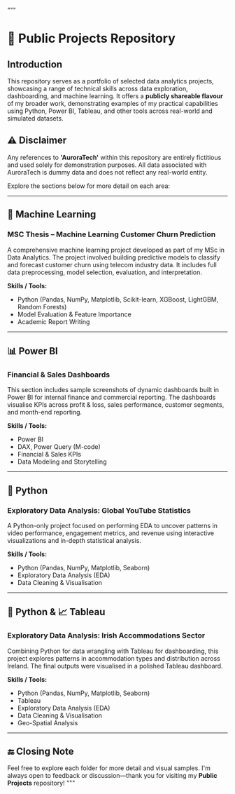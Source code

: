 """
# 📂 Public Projects Repository

## Introduction  
This repository serves as a portfolio of selected data analytics projects, showcasing a range of technical skills across data exploration, dashboarding, and machine learning. It offers a **publicly shareable flavour** of my broader work, demonstrating examples of my practical capabilities using Python, Power BI, Tableau, and other tools across real-world and simulated datasets.

## ⚠️ Disclaimer  
Any references to **'AuroraTech'** within this repository are entirely fictitious and used solely for demonstration purposes. All data associated with AuroraTech is dummy data and does not reflect any real-world entity.

Explore the sections below for more detail on each area:

---

## 🧠 Machine Learning  
### **MSC Thesis – Machine Learning Customer Churn Prediction**  
A comprehensive machine learning project developed as part of my MSc in Data Analytics. The project involved building predictive models to classify and forecast customer churn using telecom industry data. It includes full data preprocessing, model selection, evaluation, and interpretation.

**Skills / Tools:**  
- Python (Pandas, NumPy, Matplotlib, Scikit-learn, XGBoost, LightGBM, Random Forests)
- Model Evaluation & Feature Importance  
- Academic Report Writing  

---

## 📊 Power BI  
### **Financial & Sales Dashboards**  
This section includes sample screenshots of dynamic dashboards built in Power BI for internal finance and commercial reporting. The dashboards visualise KPIs across profit & loss, sales performance, customer segments, and month-end reporting.

**Skills / Tools:**  
- Power BI  
- DAX, Power Query (M-code)  
- Financial & Sales KPIs  
- Data Modeling and Storytelling  

---

## 🐍 Python  
### **Exploratory Data Analysis: Global YouTube Statistics**  
A Python-only project focused on performing EDA to uncover patterns in video performance, engagement metrics, and revenue using interactive visualizations and in-depth statistical analysis.

**Skills / Tools:**  
- Python (Pandas, NumPy, Matplotlib, Seaborn)
- Exploratory Data Analysis (EDA)  
- Data Cleaning & Visualisation  

---

## 🐍 Python & 📈 Tableau  
### **Exploratory Data Analysis: Irish Accommodations Sector**  
Combining Python for data wrangling with Tableau for dashboarding, this project explores patterns in accommodation types and distribution across Ireland. The final outputs were visualised in a polished Tableau dashboard.

**Skills / Tools:**  
- Python (Pandas, NumPy, Matplotlib, Seaborn)
- Tableau
- Exploratory Data Analysis (EDA)    
- Data Cleaning & Visualisation  
- Geo-Spatial Analysis  

---

## 🔚 Closing Note  
Feel free to explore each folder for more detail and visual samples. I'm always open to feedback or discussion—thank you for visiting my **Public Projects** repository!
"""
